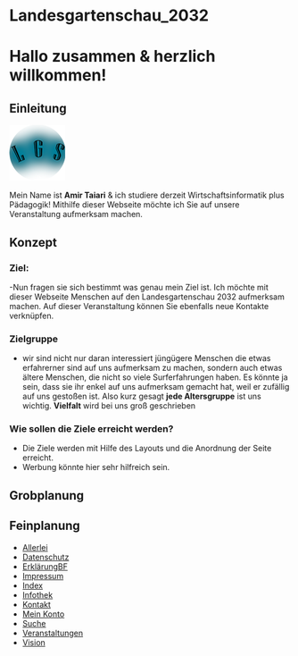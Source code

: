 # Landesgartenschau_2032



# Hallo zusammen & herzlich willkommen!

## Einleitung

![This is an image](/image/Logo.png)

Mein Name ist **Amir Taiari** & ich studiere derzeit Wirtschaftsinformatik plus Pädagogik!
Mithilfe dieser Webseite möchte ich Sie auf unsere Veranstaltung aufmerksam machen.

## Konzept
### Ziel:
-Nun fragen sie sich bestimmt was genau mein Ziel ist. Ich möchte mit dieser Webseite Menschen auf den Landesgartenschau 2032 aufmerksam machen. Auf dieser Veranstaltung können Sie ebenfalls neue Kontakte verknüpfen.

### Zielgruppe
- wir sind nicht nur daran interessiert jüngügere Menschen die etwas erfahrerner sind auf uns aufmerksam zu machen, sondern auch etwas ältere Menschen, die nicht so viele Surferfahrungen haben. Es könnte ja sein, dass sie ihr enkel auf uns aufmerksam gemacht hat, weil er zufällig auf uns gestoßen ist. Also kurz gesagt **jede Altersgruppe** ist uns wichtig. **Vielfalt** wird bei uns groß geschrieben
### Wie sollen die Ziele erreicht werden?

- Die Ziele werden mit Hilfe des Layouts und die Anordnung der Seite erreicht. 
- Werbung könnte hier sehr hilfreich sein. 


## Grobplanung 


## Feinplanung
- [Allerlei](doc/allerlei.md) 
- [Datenschutz](doc/datenschutz.md)
- [ErklärungBF](doc/erklaerungBF.md)
- [Impressum](doc/impressum.md)
- [Index](doc/index.md)
- [Infothek](doc/infothek.md)
- [Kontakt](doc/kontakt.md)
- [Mein Konto](doc/meinKonto.md)
- [Suche](doc/suche.md)
- [Veranstaltungen](doc/veranstaltungen.md)
- [Vision](doc/vision.md)
